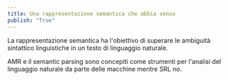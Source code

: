 ```yaml
---
title: Una rappresentazione semantica che abbia senso
publish: "True"
---
```



La rappresentazione semantica ha l'obiettivo di superare le ambiguità sintattico linguistiche in un testo di linguaggio naturale.

AMR e il semantic parsing sono concepiti come strumenti per l'analisi del linguaggio naturale da parte delle macchine mentre SRL no.